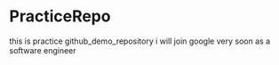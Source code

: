 # PracticeRepo
this is practice github_demo_repository
i will join google very soon as a software engineer 
